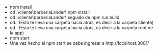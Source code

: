 -    npm install 
-    cd .\cliente\barberiaLander\ npm install
-    cd .\cliente\barberiaLander\ seguido de npm run build
-    cd.. (Esto te lleva una carpeta hacia atrás, es decir a la carpeta cliente)
-    cd.. (Esto te lleva una carpeta hacia atrás, es decir a la carpeta root de la app)
-    npm start
-    Una vez hecho el npm start se debe ingresar a http://localhost:3001/
